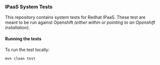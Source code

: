 ### IPaaS System Tests

This repository contains system tests for Redhat IPaaS.
These test are meant to be run against Openshift _(either within or pointing to an Openshift installation)_.

#### Running the tests

To run the test locally:

    mvn clean test
